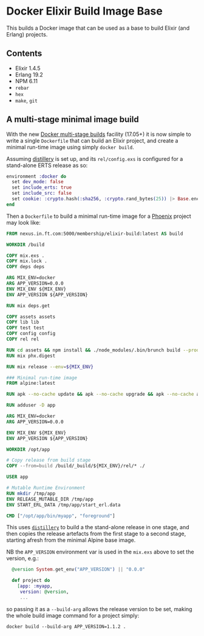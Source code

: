 # Docker Elixir Build Image Base

This builds a Docker image that can be used as a base to build Elixir (and Erlang) projects.

## Contents

* Elixir 1.4.5
* Erlang 19.2
* NPM 6.11
* `rebar`
* `hex`
* `make`, `git`

## A multi-stage minimal image build

With the new [Docker multi-stage builds](https://docs.docker.com/engine/userguide/eng-image/multistage-build/) facility (17.05+) it is now simple to write a single `Dockerfile` that can build an Elixir project, and create a minimal run-time image using simply `docker build`.

Assuming [distillery](https://github.com/bitwalker/distillery) is set up, and its `rel/config.exs` is configured for a stand-alone ERTS release as so:

```elixir
environment :docker do
  set dev_mode: false
  set include_erts: true
  set include_src: false
  set cookie: :crypto.hash(:sha256, :crypto.rand_bytes(25)) |> Base.encode16 |> String.to_atom
end
```

Then a `Dockerfile` to build a minimal run-time image for a [Phoenix](http://www.phoenixframework.org/) project may look like:

```dockerfile
FROM nexus.in.ft.com:5000/membership/elixir-build:latest AS build

WORKDIR /build

COPY mix.exs .
COPY mix.lock .
COPY deps deps

ARG MIX_ENV=docker
ARG APP_VERSION=0.0.0
ENV MIX_ENV ${MIX_ENV}
ENV APP_VERSION ${APP_VERSION}

RUN mix deps.get

COPY assets assets
COPY lib lib
COPY test test
COPY config config
COPY rel rel

RUN cd assets && npm install && ./node_modules/.bin/brunch build --production
RUN mix phx.digest

RUN mix release --env=${MIX_ENV}

### Minimal run-time image
FROM alpine:latest

RUN apk --no-cache update && apk --no-cache upgrade && apk --no-cache add ncurses-libs

RUN adduser -D app

ARG MIX_ENV=docker
ARG APP_VERSION=0.0.0

ENV MIX_ENV ${MIX_ENV}
ENV APP_VERSION ${APP_VERSION}

WORKDIR /opt/app

# Copy release from build stage
COPY --from=build /build/_build/${MIX_ENV}/rel/* ./

USER app

# Mutable Runtime Environment
RUN mkdir /tmp/app
ENV RELEASE_MUTABLE_DIR /tmp/app
ENV START_ERL_DATA /tmp/app/start_erl.data

CMD ["/opt/app/bin/myapp", "foreground"]
```

This uses [`distillery`](https://github.com/bitwalker/distillery) to build a the stand-alone release in one stage, and then copies the release artefacts from the first stage to a second stage, starting afresh from the minimal Alpine base image.

NB the `APP_VERSION` environment var is used in the `mix.exs` above to set the version, e.g.:

```elixir
  @version System.get_env("APP_VERSION") || "0.0.0"

  def project do
    [app: :myapp,
     version: @version,
     ...
```

so passing it as a `--build-arg` allows the release version to be set, making the whole build image command for a project simply:

```
docker build --build-arg APP_VERSION=1.1.2 .
```
